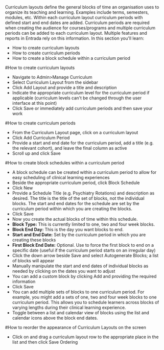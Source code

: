 Curriculum layouts define the general blocks of time an organisation uses to organize its teaching and learning. Examples include terms, semesters, modules, etc. Within each curriculum layout curriculum periods with defined start and end dates are added. Curriculum periods are required when creating the audience for courses/programs and multiple curriculum periods can be added to each curriculum layout. Multiple features and reports in Entrada rely on this information.
In this section you'll learn:
* How to create curriculum layouts
* How to create curriculum periods
* How to create a block schedule within a curriculum period

#How to create curriculum layouts
* Navigate to Admin>Manage Curriculum
* Select Curriculum Layout from the sidebar
* Click Add Layout and provide a title and description
* Indicate the appropriate curriculum level for the curriculum period if applicable (curriculum levels can't be changed through the user interface at this point)
* Click Save or immediately add curriculum periods and then save your work

#How to create curriculum periods
* From the Curriculum Layout page, click on a curriculum layout
* Click Add Curriculum Period
* Provide a start and end date for the curriculum period, add a title (e.g. the relevant cohort), and leave the final column as active
* Scroll up and click Save

#How to create block schedules within a curriculum period
* A block schedule can be created within a curriculum period to allow for easy scheduling of clinical learning experiences
* Beside the appropriate curriculum period, click Block Schedule
* Click New
* Provide a Schedule Title (e.g. Psychiatry Rotations) and description as desired.  The title is the title of the set of blocks, not the individual blocks. The start and end dates for the schedule are set by the curriculum period within which you are creating the blocks.
* Click Save
* Now you create the actual blocks of time within this schedule.
* **Block Type:** This is currently limited to one, two and four week blocks.
* **Block End Day:** This is the day you want blocks to end.
* **Start and End Date:** Set by the curriculum period in which you are creating these blocks
* **First Block End Date:** Optional.  Use to force the first block to end on a specific date (useful if the curriculum period starts on an irregular day)
* Click the down arrow beside Save and select Autogenerate Blocks; a list of blocks will appear
* Manually manipulate the start and end dates of individual blocks as needed by clicking on the dates you want to adjust
* You can add a custom block by clicking Add and providing the required information
* Click Save
* You can add multiple sets of blocks to one curriculum period.  For example, you might add a sets of one, two and four week blocks to one curriculum period.  This allows you to schedule learners across blocks of varying lengths during their clinical learning experience.
* Toggle between a list and calendar view of blocks using the list and calendar icons above the block end dates.

#How to reorder the appearance of Curriculum Layouts on the screen
* Click on and drag a curriculum layout row to the appropriate place in the list and then click Save Ordering
